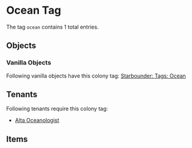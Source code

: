 # Ocean Tag

The tag `ocean` contains 1 total entries.

## Objects

### Vanilla Objects

Following vanilla objects have this colony tag: [Starbounder: Tags: Ocean](https://starbounder.org/Tag:Ocean)

## Tenants

Following tenants require this colony tag:

- [Alta Oceanologist](https://ceterai.github.io/MyEnternia/Wiki/AltaOceanologist)

## Items
